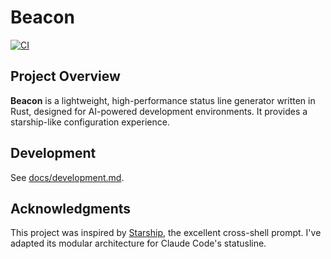 # Beacon

[![CI](https://github.com/sotayamashita/beacon/actions/workflows/ci.yml/badge.svg)](https://github.com/sotayamashita/beacon/actions/workflows/ci.yml)

## Project Overview
<!-- LLM Instructions: Update @specs/project.md when you change this section -->

**Beacon** is a lightweight, high-performance status line generator written in Rust, designed for AI-powered development environments. It provides a starship-like configuration experience.

## Development

See [docs/development.md](docs/development.md).

## Acknowledgments
This project was inspired by [Starship](https://starship.rs/), the excellent cross-shell prompt. I've adapted its modular architecture for Claude Code's statusline.
